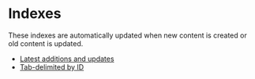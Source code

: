# Indexes

These indexes are automatically updated when new content is created or old content is updated.

* [Latest additions and updates](latest.md)
* [Tab-delimited by ID](nodes.tsv)
